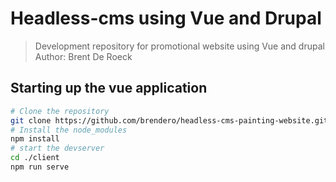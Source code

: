 # Headless-cms using Vue and Drupal
> Development repository for promotional website using Vue and drupal
> Author: Brent De Roeck

## Starting up the vue application
```bash
# Clone the repository
git clone https://github.com/brendero/headless-cms-painting-website.git
# Install the node_modules
npm install
# start the devserver
cd ./client
npm run serve
```